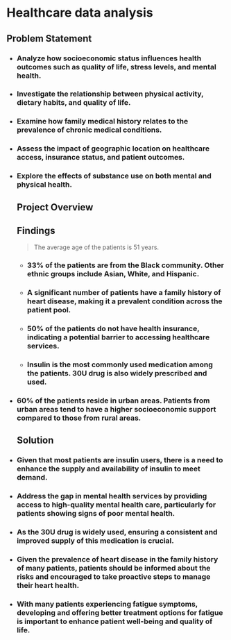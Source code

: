 # Healthcare data analysis

## Problem Statement 

- ### Analyze how socioeconomic status influences health outcomes such as quality of life, stress levels, and mental health.
- ### Investigate the relationship between physical activity, dietary habits, and quality of life.
- ### Examine how family medical history relates to the prevalence of chronic medical conditions.
- ### Assess the impact of geographic location on healthcare access, insurance status, and patient outcomes.
- ### Explore the effects of substance use on both mental and physical health.

  ## Project Overview

  ## Findings

  > The average age of the patients is 51 years.
  - ### 33% of the patients are from the Black community. Other ethnic groups include Asian, White, and Hispanic.
  - ### A significant number of patients have a family history of heart disease, making it a prevalent condition across the patient pool.
  - ### 50% of the patients do not have health insurance, indicating a potential barrier to accessing healthcare services.
  - ### Insulin is the most commonly used medication among the patients. 30U drug is also widely prescribed and used.
- ### 60% of the patients reside in urban areas. Patients from urban areas tend to have a higher socioeconomic support compared to those from rural areas.
  

  ## Solution

- ### Given that most patients are insulin users, there is a need to enhance the supply and availability of insulin to meet demand.
- ### Address the gap in mental health services by providing access to high-quality mental health care, particularly for patients showing signs of poor mental health.
- ### As the 30U drug is widely used, ensuring a consistent and improved supply of this medication is crucial.
- ### Given the prevalence of heart disease in the family history of many patients, patients should be informed about the risks and encouraged to take proactive steps to manage their heart health.
- ### With many patients experiencing fatigue symptoms, developing and offering better treatment options for fatigue is important to enhance patient well-being and quality of life.




